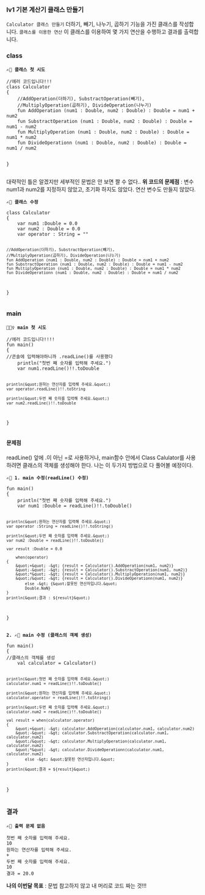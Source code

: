<h3 id="lv1-기본-계산기-클래스-만들기">lv1 기본 계산기 클래스 만들기</h3>
<p><code>Calculator 클래스 만들기</code>
더하기, 빼기, 나누기, 곱하기 기능을 가진 클래스를 작성합니다.
<code>클래스를 이용한 연산</code> 
이 클래스를 이용하여 몇 가지 연산을 수행하고 결과를 출력합니다.</p>
<h3 id="class">class</h3>
<p><strong><code>✍🏻 클래스 첫 시도</code></strong></p>
<pre><code class="language-kotlin">//에러 코드입니다!!!
class Calculator
{
    //AddOperation(더하기), SubstractOperation(빼기), 
    //MultiplyOperation(곱하기), DivideOperation(나누기)
    fun AddOperation (num1 : Double, num2 : Double) : Double = num1 + num2
    fun SubstractOperation (num1 : Double, num2 : Double) : Double = num1 - num2
    fun MultiplyOperation (num1 : Double, num2 : Double) : Double = num1 * num2
    fun DivideOperationn (num1 : Double, num2 : Double) : Double = num1 / num2

}</code></pre>
<p>대략적인 틀은 알겠지만 세부적인 문법은 안 보면 짤 수 없다.. 
<strong>위 코드의 문제점</strong> : 변수 num1과 num2를 지정하지 않았고, 초기화 하지도 않았다. 연산 변수도 만들지 않았다. </p>
<p><strong><code>✍🏻 클래스 수정</code></strong></p>
<pre><code class="language-kotlin">class Calculator
{
    var num1 :Double = 0.0
    var num2 : Double = 0.0
    var operator : String = &quot;&quot;

    //AddOperation(더하기), SubstractOperation(빼기),
    //MultiplyOperation(곱하기), DivideOperation(나누기)
    fun AddOperation (num1 : Double, num2 : Double) : Double = num1 + num2
    fun SubstractOperation (num1 : Double, num2 : Double) : Double = num1 - num2
    fun MultiplyOperation (num1 : Double, num2 : Double) : Double = num1 * num2
    fun DivideOperationn (num1 : Double, num2 : Double) : Double = num1 / num2

}</code></pre>
<h3 id="main">main</h3>
<p><strong><code>🤦🏻‍♀️ main 첫 시도</code></strong></p>
<pre><code class="language-kotlin">//에러 코드입니다!!!!
fun main()
{
//콘솔에 입력해야하니까 .readLine()를 사용했다
    println(&quot;첫번 째 숫자를 입력해 주세요.&quot;)
    var num1.readLine()!!.toDouble

    println(&quot;원하는 연산자를 입력해 주세요.&quot;)
    var operator.readLine()!!.toString

    println(&quot;두번 째 숫자를 입력해 주세요.&quot;)
    var num2.readLine()!!.toDouble
}</code></pre>
<h4 id="문제점">문제점</h4>
<p>readLine() 앞에 .이 아닌 =로 사용하거나, main함수 안에서 Class Calulator를 사용하려면 클래스의 객체를 생성해야 한다.
나는 이 두가지 방법으로 다 풀어볼 예정이다. </p>
<p><strong><code>✍🏻 1. main 수정(readLine() 수정)</code></strong></p>
<pre><code class="language-kotlin">fun main()
{
    println(&quot;첫번 째 숫자를 입력해 주세요.&quot;)
    var num1 :Double = readLine()!!.toDouble()

    println(&quot;원하는 연산자를 입력해 주세요.&quot;)
    var operator :String = readLine()!!.toString()

    println(&quot;두번 째 숫자를 입력해 주세요.&quot;)
    var num2 :Double = readLine()!!.toDouble()

    var result :Double = 0.0

        when(operator)
    {
        &quot;+&quot; -&gt; {result = Calculator().AddOperation(num1, num2)}
        &quot;-&quot; -&gt; {result = Calculator().SubstractOperation(num1, num2)}
        &quot;*&quot; -&gt; {result = Calculator().MultiplyOperation(num1, num2)}
        &quot;/&quot; -&gt; {result = Calculator().DivideOperationn(num1, num2)}
            else -&gt; {&quot;잘못된 연산자입니다.&quot;
            Double.NaN}
    }
    println(&quot;결과 : ${result}&quot;)
}</code></pre>
<p><strong><code>2. ✍🏻 main 수정 (클래스의 객체 생성)</code></strong></p>
<pre><code class="language-kotlin">fun main()
{
//클래스의 객체를 생성
    val calculator = Calculator()

    println(&quot;첫번 째 숫자를 입력해 주세요.&quot;)
    calculator.num1 = readLine()!!.toDouble()

    println(&quot;원하는 연산자를 입력해 주세요.&quot;)
    calculator.operator = readLine()!!.toString()

    println(&quot;두번 째 숫자를 입력해 주세요.&quot;)
    calculator.num2 = readLine()!!.toDouble()

    val result = when(calculator.operator)
    {
        &quot;+&quot; -&gt; calculator.AddOperation(calculator.num1, calculator.num2)
        &quot;-&quot; -&gt; calculator.SubstractOperation(calculator.num1, calculator.num2)
        &quot;/&quot; -&gt; calculator.MultiplyOperation(calculator.num1, calculator.num2)
        &quot;*&quot; -&gt; calculator.DivideOperationn(calculator.num1, calculator.num2)
            else -&gt; &quot;잘못된 연산자입니다.&quot;
    }
    println(&quot;결과 = ${result}&quot;)
}</code></pre>
<h3 id="결과">결과</h3>
<p><strong><code>✍🏻 출력 문제 없음</code></strong></p>
<pre><code class="language-kotlin">첫번 째 숫자를 입력해 주세요.
10
원하는 연산자를 입력해 주세요.
+
두번 째 숫자를 입력해 주세요.
10
결과 = 20.0</code></pre>
<p><strong>나의 이번달 목표</strong> : 문법 참고하지 않고 내 머리로 코드 짜는 것!!!</p>